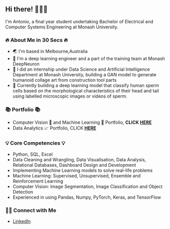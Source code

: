 ## Hi there! 🙋🏽‍♂️

I'm Antonio, a final year student undertaking Bachelor of Electrical and Computer Systems Engineering at Monash University.

### 🔥 About Me in 30 Secs 🔥
- 🌏 I'm based in Melbourne,Australia
- 📖 I'm a deep learning engineer and a part of the training team at Monash DeepNeuron
- 🏢 I did an internship under Data Science and Artificial Intelligence Department at Monash University, building a GAN model to generate humanoid collage art from construction tool parts 
- 🩻 Currently building a deep learning model that classify human sperm cells based on the morphological characteristics of their head and tail using labelled microscopic images or videos of sperm.


### 📚 Portfolio 📚
- Computer Vision 👀 and Machine Learning 🤖 Portfolio, **CLICK [HERE](https://github.com/Antonio417/Computer_Vision_and_Machine_Learning_Portfolio)**
- Data Analytics 📈 Portfolio, CLICK **[HERE](https://github.com/Antonio417/Data_Analyst_Portfolio)**

### 💡 Core Competencies 💡
- Python, SQL, Excel 
- Data Cleaning and Wrangling, Data Visualisation, Data Analysis, Relational Databases, Dashboard Design and Development
- Implementing Machine Learning models to solve real-life problems
- Machine Learning: Supervised, Unsupervised, Ensemble and Reinforcement Learning
- Computer Vision: Image Segmentation, Image Classification and Object Detection 
- Experienced in using Pandas, Numpy, PyTorch, Keras, and TensorFlow 

### 🙌🏻 Connect with Me
- [LinkedIn](https://www.linkedin.com/in/antonio-fernando-christophorus/)
